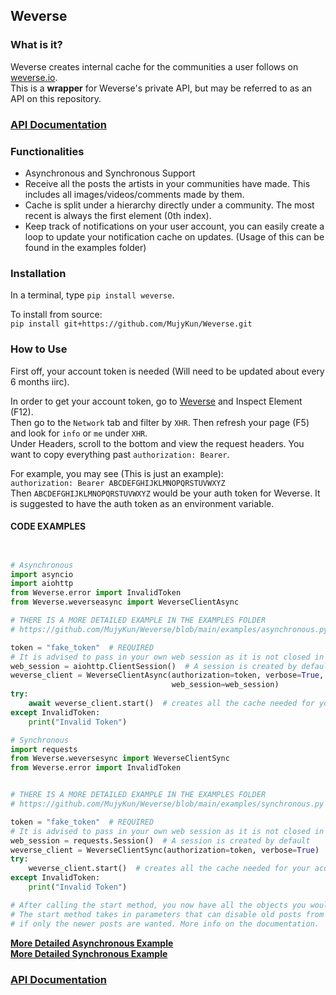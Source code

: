## Weverse

### What is it?
Weverse creates internal cache for the communities a user follows on [weverse.io](https://www.weverse.io/).  
This is a **wrapper** for Weverse's private API, but may be referred to as an API on this repository.

### **[API Documentation](https://weverse.readthedocs.io/en/latest/)**

### Functionalities

* Asynchronous and Synchronous Support
* Receive all the posts the artists in your communities have made. This includes all images/videos/comments made by them.
* Cache is split under a hierarchy directly under a community. The most recent is always the first element (0th index).
* Keep track of notifications on your user account, you can easily create a loop to update your notification cache on updates. (Usage of this can be found in the examples folder)

### Installation

In a terminal, type `pip install weverse`.  

To install from source:  
`pip install git+https://github.com/MujyKun/Weverse.git`


### How to Use

First off, your account token is needed (Will need to be updated about every 6 months iirc).  

In order to get your account token, go to [Weverse](https://www.weverse.io/) and Inspect Element (F12).  
Then go to the `Network` tab and filter by `XHR`. Then refresh your page (F5) and look for `info` or `me` under `XHR`.  
Under Headers, scroll to the bottom and view the request headers. You want to copy everything past `authorization: Bearer`.

For example, you may see (This is just an example):  
``authorization: Bearer ABCDEFGHIJKLMNOPQRSTUVWXYZ``  
Then ``ABCDEFGHIJKLMNOPQRSTUVWXYZ`` would be your auth token for Weverse. 
It is suggested to have the auth token as an environment variable.


#### CODE EXAMPLES

```python


# Asynchronous
import asyncio
import aiohttp
from Weverse.error import InvalidToken
from Weverse.weverseasync import WeverseClientAsync

# THERE IS A MORE DETAILED EXAMPLE IN THE EXAMPLES FOLDER
# https://github.com/MujyKun/Weverse/blob/main/examples/asynchronous.py

token = "fake_token"  # REQUIRED
# It is advised to pass in your own web session as it is not closed in Weverse 
web_session = aiohttp.ClientSession()  # A session is created by default 
weverse_client = WeverseClientAsync(authorization=token, verbose=True, loop=asyncio.get_event_loop(),
                                    web_session=web_session)
try:
    await weverse_client.start()  # creates all the cache needed for your account.
except InvalidToken:
    print("Invalid Token")

# Synchronous
import requests
from Weverse.weversesync import WeverseClientSync
from Weverse.error import InvalidToken


# THERE IS A MORE DETAILED EXAMPLE IN THE EXAMPLES FOLDER
# https://github.com/MujyKun/Weverse/blob/main/examples/synchronous.py

token = "fake_token"  # REQUIRED
# It is advised to pass in your own web session as it is not closed in Weverse
web_session = requests.Session()  # A session is created by default 
weverse_client = WeverseClientSync(authorization=token, verbose=True)
try:
    weverse_client.start()  # creates all the cache needed for your account.
except InvalidToken:
    print("Invalid Token")

# After calling the start method, you now have all the objects you would want to modify.
# The start method takes in parameters that can disable old posts from loading up 
# if only the newer posts are wanted. More info on the documentation.

```
**[More Detailed Asynchronous Example](https://github.com/MujyKun/Weverse/blob/main/examples/asynchronous.py)**  
**[More Detailed Synchronous Example](https://github.com/MujyKun/Weverse/blob/main/examples/synchronous.py)**

### **[API Documentation](https://weverse.readthedocs.io/en/latest/)**
